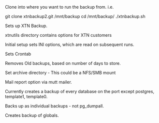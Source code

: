 Clone into where you want to run the backup from. 
i.e. 

git clone xtnbackup2.git /mnt/backup
cd /mnt/backup/
./xtnbackup.sh

Sets up XTN Backup.

xtnutils directory contains options for XTN customers

Initial setup sets INI options, which are read on subsequent runs.

Sets Crontab

Removes Old backups, based on number of days to store.

Set archive directory - This could be a NFS/SMB mount

Mail report option via mutt mailer.

Currently creates a backup of every database on the port except
postgres, template1, template0.

Backs up as individual backups - not pg_dumpall.

Creates backup of globals.

